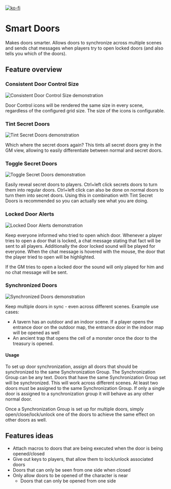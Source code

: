 [![ko-fi](https://ko-fi.com/img/githubbutton_sm.svg)](https://ko-fi.com/staebchenfisch)

# Smart Doors
Makes doors smarter. Allows doors to synchronize across multiple scenes and sends chat messages when players try to open locked doors (and also tells you which of the doors).

## Feature overview

### Consistent Door Control Size
![Consistent Door Control Size demonstration](https://raw.githubusercontent.com/manuelVo/foundryvtt-smart-doors/e5b5c336d64f2b379914648f57aa07b6a69aadf1/media/door_control_size.webp)

Door Control icons will be rendered the same size in every scene, regardless of the configured grid size. The size of the icons is configurable.

### Tint Secret Doors
![Tint Secret Doors demonstration](https://raw.githubusercontent.com/manuelVo/foundryvtt-smart-doors/dc5d328cd9bc4a0e2aacc5c86ab59e15739cc6d1/media/tint_secret_doors.webp)

Which where the secret doors again? This tints all secret doors grey in the GM view, allowing to easily differentiate between normal and secret doors.


### Toggle Secret Doors
![Toggle Secret Doors demonstration](https://raw.githubusercontent.com/manuelVo/foundryvtt-smart-doors/da5872042ea81e2f41875a193d161331a81a2b6d/media/secret_door_toggle.webp)

Easily reveal secret doors to players. Ctrl+left click secrets doors to turn them into regular doors. Ctrl+left click can also be done on normal doors to turn them into secret doors. Using this in combination with Tint Secret Doors is recommended so you can actually see what you are doing.


### Locked Door Alerts
![Locked Door Alerts demonstration](https://raw.githubusercontent.com/manuelVo/foundryvtt-smart-doors/360d724240634dbc6cc493a3b62243a8b28b7056/media/locked_door_alert.webp)

Keep everyone informed who tried to open which door. Whenever a player tries to open a door that is locked, a chat message stating that fact will be sent to all players. Additionally the door locked sound will be played for everyone. When the chat message is hovered with the mouse, the door that the player tried to open will be highlighted.

If the GM tries to open a locked door the sound will only played for him and no chat message will be sent.

### Synchronized Doors
![Synchronized Doors demonstration](https://raw.githubusercontent.com/manuelVo/foundryvtt-smart-doors/360d724240634dbc6cc493a3b62243a8b28b7056/media/synchronized_doors.webp)

Keep multiple doors in sync - even across different scenes. Example use cases:
- A tavern has an outdoor and an indoor scene. If a player opens the entrance door on the outdoor map, the entrance door in the indoor map will be opened as well
- An ancient trap that opens the cell of a monster once the door to the treasury is opened.

#### Usage
To set up door synchronization, assign all doors that should be synchronized to the same Synchronization Group. The Synchronization Group can be any text. Doors that have the same Synchronization Group set will be synchronized. This will work across different scenes. At least two doors must be assigned to the same Synchronization Group. If only a single door is assigned to a synchronization group it will behave as any other normal door.

Once a Synchronization Group is set up for multiple doors, simply open/close/lock/unlock one of the doors to achieve the same effect on other doors as well.

## Features ideas
- Attach macros to doors that are being executed when the door is being opened/closed
- Give out keys to players, that allow them to lock/unlock associated doors
- Doors that can only be seen from one side when closed
- Only allow doors to be opened of the character is near
	- Doors that can only be opened from one side
